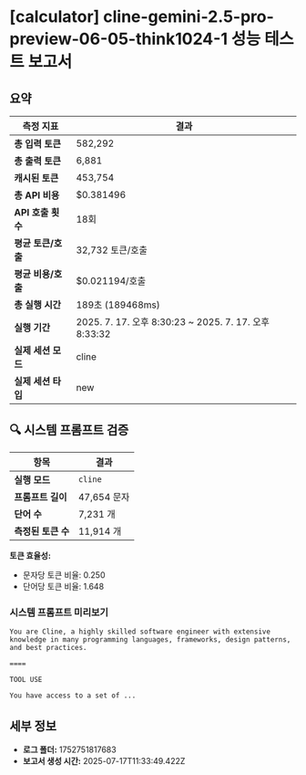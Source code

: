 # [calculator] cline-gemini-2.5-pro-preview-06-05-think1024-1 성능 테스트 보고서

## 요약

| 측정 지표 | 결과 |
|---|---|
| **총 입력 토큰** | 582,292 |
| **총 출력 토큰** | 6,881 |
| **캐시된 토큰** | 453,754 |
| **총 API 비용** | $0.381496 |
| **API 호출 횟수** | 18회 |
| **평균 토큰/호출** | 32,732 토큰/호출 |
| **평균 비용/호출** | $0.021194/호출 |
| **총 실행 시간** | 189초 (189468ms) |
| **실행 기간** | 2025. 7. 17. 오후 8:30:23 ~ 2025. 7. 17. 오후 8:33:32 |
| **실제 세션 모드** | cline |
| **실제 세션 타입** | new |


## 🔍 시스템 프롬프트 검증

| 항목 | 결과 |
|---|---|
| **실행 모드** | `cline` |
| **프롬프트 길이** | 47,654 문자 |
| **단어 수** | 7,231 개 |
| **측정된 토큰 수** | 11,914 개 |

**토큰 효율성:**
- 문자당 토큰 비율: 0.250
- 단어당 토큰 비율: 1.648

### 시스템 프롬프트 미리보기
```
You are Cline, a highly skilled software engineer with extensive knowledge in many programming languages, frameworks, design patterns, and best practices.

====

TOOL USE

You have access to a set of ...
```




## 세부 정보

- **로그 폴더:** 1752751817683
- **보고서 생성 시간:** 2025-07-17T11:33:49.422Z
